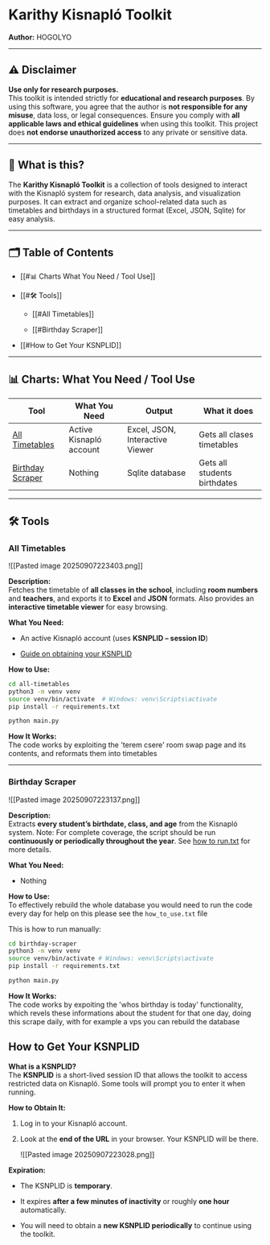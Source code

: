 # Karithy Kisnapló Toolkit

**Author:** HOGOLYO

---

## ⚠️ Disclaimer

**Use only for research purposes.**  
This toolkit is intended strictly for **educational and research purposes**. By using this software, you agree that the author is **not responsible for any misuse**, data loss, or legal consequences. Ensure you comply with **all applicable laws and ethical guidelines** when using this toolkit. This project does **not endorse unauthorized access** to any private or sensitive data.

---

## 📌 What is this?

The **Karithy Kisnapló Toolkit** is a collection of tools designed to interact with the Kisnapló system for research, data analysis, and visualization purposes. It can extract and organize school-related data such as timetables and birthdays in a structured format (Excel, JSON, Sqlite) for easy analysis.

---

## 🗂 Table of Contents

- [[#📊 Charts What You Need / Tool Use]]
    
- [[#🛠 Tools]]
    
    - [[#All Timetables]]
        
    - [[#Birthday Scraper]]
    
-  [[#How to Get Your KSNPLID]]

---

## 📊 Charts: What You Need / Tool Use

| Tool                                                                                            | What You Need           | Output                          | What it does                 |
| ----------------------------------------------------------------------------------------------- | ----------------------- | ------------------------------- | ---------------------------- |
| [All Timetables](https://chatgpt.com/c/68bdc2cf-9ff8-832f-bd1b-00e7f69e1559#all-timetables)     | Active Kisnapló account | Excel, JSON, Interactive Viewer | Gets all clases timetables   |
| [Birthday Scraper](https://chatgpt.com/c/68bdc2cf-9ff8-832f-bd1b-00e7f69e1559#birthday-scraper) | Nothing                 | Sqlite database                 | Gets all students birthdates |

---

## 🛠 Tools

### All Timetables

![[Pasted image 20250907223403.png]]

**Description:**  
Fetches the timetable of **all classes in the school**, including **room numbers** and **teachers**, and exports it to **Excel** and **JSON** formats. Also provides an **interactive timetable viewer** for easy browsing.

**What You Need:**

- An active Kisnapló account (uses **KSNPLID – session ID**)
    
- [Guide on obtaining your KSNPLID](https://chatgpt.com/c/docs/how-to-get-ksnplid.md)
    

**How to Use:**  
```bash
cd all-timetables
python3 -m venv venv
source venv/bin/activate  # Windows: venv\Scripts\activate
pip install -r requirements.txt

python main.py
```

**How It Works:**  
The code works by exploiting the 'terem csere' room swap page and its contents, and reformats them into timetables

---

### Birthday Scraper

![[Pasted image 20250907223137.png]]

**Description:**  
Extracts **every student’s birthdate, class, and age** from the Kisnapló system. Note: For complete coverage, the script should be run **continuously or periodically throughout the year**. See [how to run.txt](https://chatgpt.com/c/docs/how-to-run.txt) for more details.

**What You Need:**

- Nothing
    

**How to Use:**  
To effectively rebuild the whole database you would need to run the code every day for help on this please see the `how_to_use.txt` file

This is how to run manually:
```bash
cd birthday-scraper
python3 -m venv venv
source venv/bin/activate # Windows: venv\Scripts\activate
pip install -r requirements.txt

python main.py
```

**How It Works:**  
The code works by expoiting the 'whos birthday is today' functionality, which revels these informations about the student for that one day, doing this scrape daily, with for example a vps you can rebuild the database


## How to Get Your KSNPLID

**What is a KSNPLID?**  
The **KSNPLID** is a short-lived session ID that allows the toolkit to access restricted data on Kisnapló. Some tools will prompt you to enter it when running.

**How to Obtain It:**

1. Log in to your Kisnapló account.
    
2. Look at the **end of the URL** in your browser. Your KSNPLID will be there.

	![[Pasted image 20250907223028.png]]

**Expiration:**

- The KSNPLID is **temporary**.
    
- It expires **after a few minutes of inactivity** or roughly **one hour** automatically.
    
- You will need to obtain a **new KSNPLID periodically** to continue using the toolkit.
    

